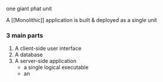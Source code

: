 one giant phat unit

A [[Monolithic]] application is built & deployed as a single unit

### 3 main parts
1. A client-side user interface
2. A database
3. A server-side application
	- a single logical executable
	- an
